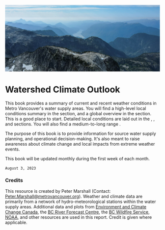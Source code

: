 
![banner](img/indian-arm_hazy.png)

# Watershed Climate Outlook


This book provides a summary of current and recent weather conditions in Metro Vancouver's water supply areas. You will find a high-level local conditions summary in the [](watershed_conditions.md) section, and a global overview in the [](global.md) section. This is a good place to start. Detailed local conditions are laid out in the [](air-temp.ipynb), [](water_supply.ipynb), and [](crossover.ipynb) sections. You will also find a medium-to-long range [](outlook.md). 

The purpose of this book is to provide information for source water supply planning, and operational decision-making. It's also meant to raise awareness about climate change and local impacts from extreme weather events. 

This book will be updated monthly during the first week of each month. 

```{admonition} **Last updated on:**
August 3, 2023
```

### Credits

This resource is created by Peter Marshall (Contact: [Peter.Marshall@metrovancouver.org](mailto:Peter.Marshall@metrovancouver.org)). Weather and climate data are primarily from a network of hydro-meteorological stations within the water supply areas. Additional data and plots from [Environment and Climate Change Canada](https://weather.gc.ca/), the [BC River Forecast Centre](https://www2.gov.bc.ca/gov/content/environment/air-land-water/water/drought-flooding-dikes-dams/river-forecast-centre), the [BC Wildfire Service](https://www2.gov.bc.ca/gov/content/safety/wildfire-status), [NOAA](https://www.cpc.ncep.noaa.gov/), and other resources are used in this report. Credit is given where applicable. 

```{tableofcontents}
```